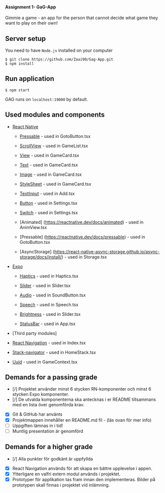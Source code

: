 #### Assignment 1- GaG-App

Gimmie a game - an app for the person that cannot decide what game they want to play on their own!

## Server setup

You need to have `Node.js` installed on your computer

```
$ git clone https://github.com/Zaai90/Gag-App.git
$ npm install
```

## Run application

```
$ npm start
```

GAG runs on `localhost:19000` by default.

## Used modules and components

- [React Native](https://facebook.github.io/react-native/)

  - [Pressable](https://reactnative.dev/docs/pressable) - used in GotoButton.tsx

  - [ScrollView](https://reactnative.dev/docs/scrollview) - used in GameList.tsx

  - [View](https://reactnative.dev/docs/view) - used in GameCard.tsx

  - [Text](https://reactnative.dev/docs/text) - used in GameCard.tsx

  - [Image](https://reactnative.dev/docs/image) - used in GameCard.tsx

  - [StyleSheet](https://reactnative.dev/docs/stylesheet) - used in GameCard.tsx

  - [TextInput](https://reactnative.dev/docs/textinput) - used in Add.tsx

  - [Button](https://reactnative.dev/docs/button) - used in Settings.tsx

  - [Switch](https://reactnative.dev/docs/switch) - used in Settings.tsx

  - [Animated] (https://reactnative.dev/docs/animated) - used in AnimView.tsx

  - [Pressable] (https://reactnative.dev/docs/pressable) - used in GotoButton.tsx

  - [AsyncStorage] (https://react-native-async-storage.github.io/async-storage/docs/install/) - used in Storage.tsx

- [Expo](https://docs.expo.dev/)

  - [Haptics](https://docs.expo.dev/versions/latest/sdk/haptics/) - used in Haptics.tsx

  - [Slider](https://docs.expo.dev/versions/latest/sdk/slider/) - used in Slider.tsx

  - [Audio](https://docs.expo.dev/versions/latest/sdk/audio/) - used in SoundButton.tsx

  - [Speech](https://docs.expo.dev/versions/latest/sdk/speech/) - used in Speech.tsx

  - [Brightness](https://docs.expo.dev/versions/latest/sdk/brightness/) - used in Slider.tsx

  - [StatusBar](https://docs.expo.dev/versions/latest/sdk/status-bar/) - used in App.tsx

- [Third party modules]

- [React Navigation](https://reactnavigation.org/) - used in Index.tsx

- [Stack-navigator](https://reactnavigation.org/docs/en/stack-navigator.html) - used in HomeStack.tsx

- [Uuid](https://www.npmjs.com/package/uuid) - used in GameContext.tsx

## Demands for a passing grade

- [/] Projektet använder minst 6 stycken RN-komponenter och minst 6 stycken Expo
  komponenter.
- [/] De utvalda komponenterna ska antecknas i er README tillsammans med en lista över
  genomförda krav.
- [x] Git & GitHub har använts
- [x] Projektmappen innehåller en README.md fil - (läs ovan för mer info)
- [ ] Uppgiften lämnas in i tid!
- [ ] Muntlig presentation är genomförd

## Demands for a higher grade

- [/] Alla punkter för godkänt är uppfyllda
- [x] React Navigation används för att skapa en bättre upplevelse i appen.
- [x] Ytterligare en valfri extern modul används i projektet.
- [x] Prototyper för applikation tas fram innan den implementeras. Bilder på prototypen
      skall finnas i projektet vid inlämning.
